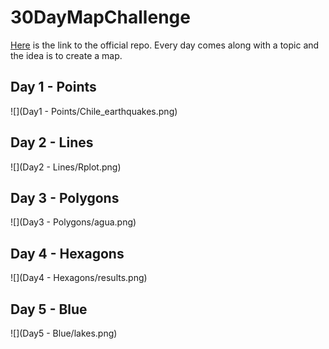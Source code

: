 # 30DayMapChallenge

[Here](https://github.com/tjukanovt/30DayMapChallenge) is the link to the official repo. Every day comes along with a topic and the idea is to create a map.

## Day 1 - Points

![](Day1 - Points/Chile_earthquakes.png)

## Day 2 - Lines 

![](Day2 - Lines/Rplot.png)

## Day 3 - Polygons

![](Day3 - Polygons/agua.png)

## Day 4 - Hexagons

![](Day4 - Hexagons/results.png)

## Day 5 - Blue

![](Day5 - Blue/lakes.png)
